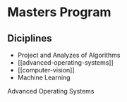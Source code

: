 # Masters Program

## Diciplines

* Project and Analyzes of Algorithms
* [[advanced-operating-systems]]
* [[computer-vision]]
* Machine Learning

Advanced Operating Systems